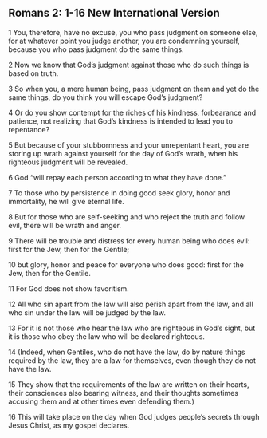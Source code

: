 

## Romans 2: 1-16 New International Version

1 You, therefore, have no excuse, you who pass judgment on someone else, for at whatever point you judge another, 
  you are condemning yourself, because you who pass judgment do the same things.

2 Now we know that God’s judgment against those who do such things is based on truth.
 
3 So when you, a mere human being, pass judgment on them and yet do the same things, 
  do you think you will escape God’s judgment?
  
4 Or do you show contempt for the riches of his kindness, forbearance and patience, 
  not realizing that God’s kindness is intended to lead you to repentance?
  
5 But because of your stubbornness and your unrepentant heart, 
you are storing up wrath against yourself for the day of God’s wrath, when his righteous judgment will be revealed. 

6 God “will repay each person according to what they have done.” 

7 To those who by persistence in doing good seek glory, honor and immortality, he will give eternal life. 

8 But for those who are self-seeking and who reject the truth and follow evil, there will be wrath and anger.

9 There will be trouble and distress for every human being who does evil: first for the Jew, then for the Gentile; 

10 but glory, honor and peace for everyone who does good: first for the Jew, then for the Gentile. 

11 For God does not show favoritism.

12 All who sin apart from the law will also perish apart from the law, 
and all who sin under the law will be judged by the law. 

13 For it is not those who hear the law who are righteous in God’s sight, 
but it is those who obey the law who will be declared righteous. 

14 (Indeed, when Gentiles, who do not have the law, do by nature things required by the law, 
they are a law for themselves, even though they do not have the law.

15 They show that the requirements of the law are written on their hearts, 
their consciences also bearing witness, and their thoughts sometimes accusing them and at other times even defending them.)

16 This will take place on the day when God judges people’s secrets through Jesus Christ, as my gospel declares.
